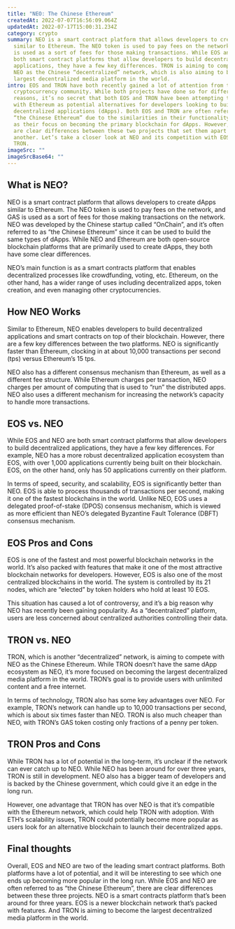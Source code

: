 ```yaml
---
title: "NEO: The Chinese Ethereum"
createdAt: 2022-07-07T16:56:09.064Z
updatedAt: 2022-07-17T15:00:31.234Z
category: crypto
summary: NEO is a smart contract platform that allows developers to create dApps
  similar to Ethereum. The NEO token is used to pay fees on the network, and GAS
  is used as a sort of fees for those making transactions. While EOS and NEO are
  both smart contract platforms that allow developers to build decentralized
  applications, they have a few key differences. TRON is aiming to compete with
  NEO as the Chinese “decentralized” network, which is also aiming to become the
  largest decentralized media platform in the world.
intro: EOS and TRON have both recently gained a lot of attention from the
  cryptocurrency community. While both projects have done so for different
  reasons, it’s no secret that both EOS and TRON have been attempting to compete
  with Ethereum as potential alternatives for developers looking to build
  decentralized applications (dApps). Both EOS and TRON are often referred to as
  “the Chinese Ethereum” due to the similarities in their functionality as well
  as their focus on becoming the primary blockchain for dApps. However, there
  are clear differences between these two projects that set them apart from one
  another. Let’s take a closer look at NEO and its competition with EOS and
  TRON.
imageSrc: ""
imageSrcBase64: ""
---
```


## What is NEO?

NEO is a smart contract platform that allows developers to create dApps similar to Ethereum. The NEO token is used to pay fees on the network, and GAS is used as a sort of fees for those making transactions on the network. NEO was developed by the Chinese startup called “OnChain”, and it’s often referred to as “the Chinese Ethereum” since it can be used to build the same types of dApps. While NEO and Ethereum are both open-source blockchain platforms that are primarily used to create dApps, they both have some clear differences.

NEO’s main function is as a smart contracts platform that enables decentralized processes like crowdfunding, voting, etc. Ethereum, on the other hand, has a wider range of uses including decentralized apps, token creation, and even managing other cryptocurrencies.

## How NEO Works

Similar to Ethereum, NEO enables developers to build decentralized applications and smart contracts on top of their blockchain. However, there are a few key differences between the two platforms. NEO is significantly faster than Ethereum, clocking in at about 10,000 transactions per second (tps) versus Ethereum’s 15 tps.

NEO also has a different consensus mechanism than Ethereum, as well as a different fee structure. While Ethereum charges per transaction, NEO charges per amount of computing that is used to “run” the distributed apps. NEO also uses a different mechanism for increasing the network’s capacity to handle more transactions.

## EOS vs. NEO

While EOS and NEO are both smart contract platforms that allow developers to build decentralized applications, they have a few key differences. For example, NEO has a more robust decentralized application ecosystem than EOS, with over 1,000 applications currently being built on their blockchain. EOS, on the other hand, only has 50 applications currently on their platform.

In terms of speed, security, and scalability, EOS is significantly better than NEO. EOS is able to process thousands of transactions per second, making it one of the fastest blockchains in the world. Unlike NEO, EOS uses a delegated proof-of-stake (DPOS) consensus mechanism, which is viewed as more efficient than NEO’s delegated Byzantine Fault Tolerance (DBFT) consensus mechanism.

## EOS Pros and Cons

EOS is one of the fastest and most powerful blockchain networks in the world. It’s also packed with features that make it one of the most attractive blockchain networks for developers. However, EOS is also one of the most centralized blockchains in the world. The system is controlled by its 21 nodes, which are “elected” by token holders who hold at least 10 EOS.

This situation has caused a lot of controversy, and it’s a big reason why NEO has recently been gaining popularity. As a “decentralized” platform, users are less concerned about centralized authorities controlling their data.

## TRON vs. NEO

TRON, which is another “decentralized” network, is aiming to compete with NEO as the Chinese Ethereum. While TRON doesn’t have the same dApp ecosystem as NEO, it’s more focused on becoming the largest decentralized media platform in the world. TRON’s goal is to provide users with unlimited content and a free internet.

In terms of technology, TRON also has some key advantages over NEO. For example, TRON’s network can handle up to 10,000 transactions per second, which is about six times faster than NEO. TRON is also much cheaper than NEO, with TRON’s GAS token costing only fractions of a penny per token.

## TRON Pros and Cons

While TRON has a lot of potential in the long-term, it’s unclear if the network can ever catch up to NEO. While NEO has been around for over three years, TRON is still in development. NEO also has a bigger team of developers and is backed by the Chinese government, which could give it an edge in the long run.

However, one advantage that TRON has over NEO is that it’s compatible with the Ethereum network, which could help TRON with adoption. With ETH’s scalability issues, TRON could potentially become more popular as users look for an alternative blockchain to launch their decentralized apps.

## Final thoughts

Overall, EOS and NEO are two of the leading smart contract platforms. Both platforms have a lot of potential, and it will be interesting to see which one ends up becoming more popular in the long run. While EOS and NEO are often referred to as “the Chinese Ethereum”, there are clear differences between these three projects. NEO is a smart contracts platform that’s been around for three years. EOS is a newer blockchain network that’s packed with features. And TRON is aiming to become the largest decentralized media platform in the world.
